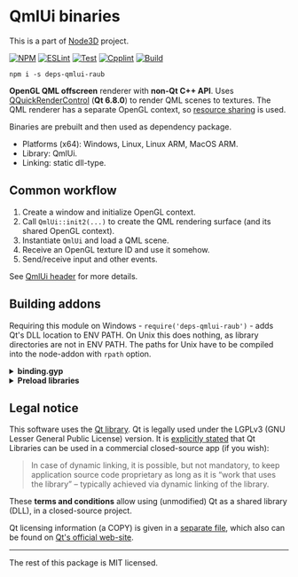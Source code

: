 # QmlUi binaries

This is a part of [Node3D](https://github.com/node-3d) project.

[![NPM](https://badge.fury.io/js/deps-qmlui-raub.svg)](https://badge.fury.io/js/deps-qmlui-raub)
[![ESLint](https://github.com/node-3d/deps-qmlui-raub/actions/workflows/eslint.yml/badge.svg)](https://github.com/node-3d/deps-qmlui-raub/actions/workflows/eslint.yml)
[![Test](https://github.com/node-3d/deps-qmlui-raub/actions/workflows/test.yml/badge.svg)](https://github.com/node-3d/deps-qmlui-raub/actions/workflows/test.yml)
[![Cpplint](https://github.com/node-3d/deps-qmlui-raub/actions/workflows/cpplint.yml/badge.svg)](https://github.com/node-3d/deps-qmlui-raub/actions/workflows/cpplint.yml)
[![Build](https://github.com/node-3d/deps-qmlui-raub/actions/workflows/build.yml/badge.svg)](https://github.com/node-3d/deps-qmlui-raub/actions/workflows/build.yml)

```console
npm i -s deps-qmlui-raub
```

**OpenGL QML offscreen** renderer with **non-Qt C++ API**.
Uses [QQuickRenderControl](https://doc.qt.io/qt-6/qquickrendercontrol.html) (**Qt 6.8.0**) to render QML
scenes to textures. The QML renderer has a separate OpenGL context, so
[resource sharing](https://www.glfw.org/docs/3.4/context_guide.html#context_sharing) is used.

Binaries are prebuilt and then used as dependency package.

* Platforms (x64): Windows, Linux, Linux ARM, MacOS ARM.
* Library: QmlUi.
* Linking: static dll-type.


## Common workflow

1. Create a window and initialize OpenGL context.
1. Call `QmlUi::init2(...)` to create the QML rendering surface (and its shared OpenGL context).
1. Instantiate `QmlUi` and load a QML scene.
1. Receive an OpenGL texture ID and use it somehow.
1. Send/receive input and other events.

See [QmlUi header](/include/qml-ui.hpp) for more details.


## Building addons

Requiring this module on Windows - `require('deps-qmlui-raub')` - adds Qt's DLL
location to ENV PATH. On Unix this does nothing, as library directories are not in ENV PATH.
The paths for Unix have to be compiled into the node-addon with `rpath` option.

<details>

<summary><b>binding.gyp</b></summary>

```javascript
  'variables': {
    'qt_core_bin': '<!(node -p "require(\'deps-qmlui-raub\').core.bin")',
    'qt_gui_bin': '<!(node -p "require(\'deps-qmlui-raub\').gui.bin")',
    'qt_qml_bin': '<!(node -p "require(\'deps-qmlui-raub\').qml.bin")',
    'qmlui_include': '<!(node -p "require(\'deps-qmlui-raub\').include")',
    'qmlui_bin': '<!(node -p "require(\'deps-qmlui-raub\').bin")',
  },
  ...
  'targets': [
    {
      'target_name': '...',
      
      'include_dirs': [
        '<(qmlui_include)',
      ],
      
      'library_dirs': [ '<(qmlui_bin)' ],
      'libraries'    : [ '-lqmlui' ],
      
      'conditions': [
        
        ['OS=="linux"', {
          'libraries': [
            "-Wl,-rpath,'$$ORIGIN'",
            "-Wl,-rpath,'$$ORIGIN/../node_modules/deps-qt-core-raub/bin-linux'",
            "-Wl,-rpath,'$$ORIGIN/../node_modules/deps-qt-gui-raub/bin-linux'",
            "-Wl,-rpath,'$$ORIGIN/../node_modules/deps-qt-qml-raub/bin-linux'",
            "-Wl,-rpath,'$$ORIGIN/../node_modules/deps-qmlui-raub/bin-linux'",
            "-Wl,-rpath,'$$ORIGIN/../../deps-qt-core-raub/bin-linux'",
            "-Wl,-rpath,'$$ORIGIN/../../deps-qt-gui-raub/bin-linux'",
            "-Wl,-rpath,'$$ORIGIN/../../deps-qt-qml-raub/bin-linux'",
            "-Wl,-rpath,'$$ORIGIN/../../deps-qmlui-raub/bin-linux'",
          ],
        }],
        
        ['OS=="mac"', {
          'libraries': [
            '<(qmlui_bin)/libqmlui.dylib',
            '-Wl,-rpath,@loader_path',
            '-Wl,-rpath,@loader_path/../node_modules/deps-qt-core-raub/bin-osx',
            '-Wl,-rpath,@loader_path/../node_modules/deps-qt-gui-raub/bin-osx',
            '-Wl,-rpath,@loader_path/../node_modules/deps-qt-qml-raub/bin-osx',
            '-Wl,-rpath,@loader_path/../node_modules/deps-qmlui-raub/bin-osx',
            '-Wl,-rpath,@loader_path/../../deps-qt-core-raub/bin-osx',
            '-Wl,-rpath,@loader_path/../../deps-qt-gui-raub/bin-osx',
            '-Wl,-rpath,@loader_path/../../deps-qt-qml-raub/bin-osx',
            '-Wl,-rpath,@loader_path/../../deps-qmlui-raub/bin-osx',
          ],
        }],
        
        ['OS=="win"', {
          'libraries': [ '-lqmlui' ],
        }],
        
      ],
    },
```

</details>

<details>

<summary><b>Preload libraries</b></summary>

```cpp
#ifdef __linux__
  #include <dlfcn.h>
#endif

  // ... inside some kind of init() function
  #ifdef __linux__
  dlopen("libicui18n.so.73", RTLD_NOW | RTLD_GLOBAL);
  dlopen("libicuuc.so.73", RTLD_NOW | RTLD_GLOBAL);
  dlopen("libicudata.so.73", RTLD_NOW | RTLD_GLOBAL);
  dlopen("libicuio.so.73", RTLD_NOW | RTLD_GLOBAL);
  dlopen("libicule.so.73", RTLD_NOW | RTLD_GLOBAL);
  dlopen("libicutu.so.73", RTLD_NOW | RTLD_GLOBAL);
  dlopen("libQt6Core.so.6", RTLD_NOW | RTLD_GLOBAL);
  dlopen("libQt6Network.so.6", RTLD_NOW | RTLD_GLOBAL);
  dlopen("libQt6DBus.so.6", RTLD_NOW | RTLD_GLOBAL);
  dlopen("libQt6Gui.so.6", RTLD_NOW | RTLD_GLOBAL);
  dlopen("libQt6OpenGL.so.6", RTLD_NOW | RTLD_GLOBAL);
  dlopen("libQt6Widgets.so.6", RTLD_NOW | RTLD_GLOBAL);
  dlopen("libQt6XcbQpa.so.6", RTLD_NOW | RTLD_GLOBAL);
  dlopen("libQt6Qml.so.6", RTLD_NOW | RTLD_GLOBAL);
  dlopen("libQt6Quick.so.6", RTLD_NOW | RTLD_GLOBAL);
  dlopen("libQt6QuickControls2.so.6", RTLD_NOW | RTLD_GLOBAL);
  dlopen("libQt6QuickTemplates2.so.6", RTLD_NOW | RTLD_GLOBAL);
  dlopen("libQt6QuickWidgets.so.6", RTLD_NOW | RTLD_GLOBAL);
  dlopen("libqmlui.so", RTLD_NOW | RTLD_GLOBAL);
  #endif
```

</details>


## Legal notice

This software uses the [Qt library](https://www.qt.io/).
Qt is legally used under the LGPLv3 (GNU Lesser General Public License) version.
It is [explicitly stated](https://www.qt.io/licensing/open-source-lgpl-obligations)
that Qt Libraries can be used in a commercial closed-source app (if you wish):

> In case of dynamic linking, it is possible, but not mandatory,
to keep application source code proprietary as long as it is
“work that uses the library” – typically achieved
via dynamic linking of the library.

These **terms and conditions** allow using (unmodified) Qt as a
shared library (DLL), in a closed-source project.

Qt licensing information (a COPY) is given in a [separate file](/QT_LGPL),
which also can be found on
[Qt's official web-site](http://doc.qt.io/qt-6/lgpl.html).

---

The rest of this package is MIT licensed.
